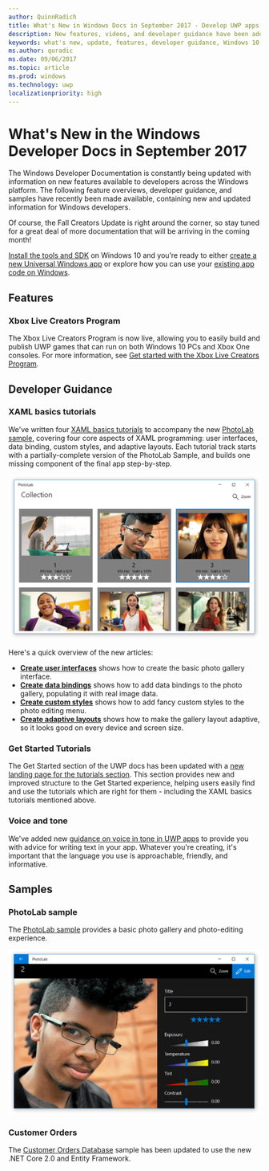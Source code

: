 ```yaml
---
author: QuinnRadich
title: What's New in Windows Docs in September 2017 - Develop UWP apps
description: New features, videos, and developer guidance have been added to the Windows 10 developer documentation for September 2017
keywords: what's new, update, features, developer guidance, Windows 10, 1709
ms.author: quradic
ms.date: 09/06/2017
ms.topic: article
ms.prod: windows
ms.technology: uwp
localizationpriority: high
---
```


# What's New in the Windows Developer Docs in September 2017

The Windows Developer Documentation is constantly being updated with information on new features available to developers across the Windows platform. The following feature overviews, developer guidance, and samples have recently been made available, containing new and updated information for Windows developers.

Of course, the Fall Creators Update is right around the corner, so stay tuned for a great deal of more documentation that will be arriving in the coming month!

[Install the tools and SDK](http://go.microsoft.com/fwlink/?LinkId=821431) on Windows 10 and you’re ready to either [create a new Universal Windows app](../get-started/your-first-app.md) or explore how you can use your [existing app code on Windows](../porting/index.md).

## Features

### Xbox Live Creators Program

The Xbox Live Creators Program is now live, allowing you to easily build and publish UWP games that can run on both Windows 10 PCs and Xbox One consoles. For more information, see [Get started with the Xbox Live Creators Program](../xbox-live/get-started-with-creators/get-started-with-xbox-live-creators.md).

## Developer Guidance

### XAML basics tutorials

We've written four [XAML basics tutorials](https://docs.microsoft.com/en-us/windows/uwp/get-started/xaml-basics-intro) to accompany the new [PhotoLab sample](https://github.com/Microsoft/Windows-appsample-photo-lab), covering four core aspects of XAML programming: user interfaces, data binding, custom styles, and adaptive layouts. Each tutorial track starts with a partially-complete version of the PhotoLab Sample, and builds one missing component of the final app step-by-step. 

![Screenshot of PhotoLab sample showing photo gallery page](images/PhotoLab-gallery-page.png)  

Here's a quick overview of the new articles:

+ [**Create user interfaces**](https://docs.microsoft.com/en-us/windows/uwp/get-started/xaml-basics-ui) shows how to create the basic photo gallery interface.
+ [**Create data bindings**](https://docs.microsoft.com/en-us/windows/uwp/get-started/xaml-basics-data-binding) shows how to add data bindings to the photo gallery, populating it with real image data.
+ [**Create custom styles**](https://docs.microsoft.com/en-us/windows/uwp/get-started/xaml-basics-style) shows how to add fancy custom styles to the photo editing menu.
+ [**Create adaptive layouts**](https://docs.microsoft.com/en-us/windows/uwp/get-started/xaml-basics-adaptive-layout) shows how to make the gallery layout adaptive, so it looks good on every device and screen size.

### Get Started Tutorials

The Get Started section of the UWP docs has been updated with a [new landing page for the tutorials section](https://docs.microsoft.com/windows/uwp/get-started/create-uwp-apps). This section provides new and improved structure to the Get Started experience, helping users easily find and use the tutorials which are right for them - including the XAML basics tutorials mentioned above.

### Voice and tone

We've added new [guidance on voice in tone in UWP apps](https://docs.microsoft.com/windows/uwp/in-app-help/voice-and-tone) to provide you with advice for writing text in your app. Whatever you're creating, it's important that the language you use is approachable, friendly, and informative.

## Samples

### PhotoLab sample

The [PhotoLab sample](https://github.com/Microsoft/windows-appsample-photo-lab) provides a basic photo gallery and photo-editing experience.

![Screenshot of PhotoLab sample showing photo editing page](images/PhotoLab-editing-page.png)  

### Customer Orders

The [Customer Orders Database](https://github.com/Microsoft/Windows-appsample-customers-orders-database) sample has been updated to use the new .NET Core 2.0 and Entity Framework.